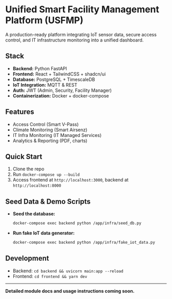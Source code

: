 # Unified Smart Facility Management Platform (USFMP)

A production-ready platform integrating IoT sensor data, secure access control, and IT infrastructure monitoring into a unified dashboard.

## Stack
- **Backend:** Python FastAPI
- **Frontend:** React + TailwindCSS + shadcn/ui
- **Database:** PostgreSQL + TimescaleDB
- **IoT Integration:** MQTT & REST
- **Auth:** JWT (Admin, Security, Facility Manager)
- **Containerization:** Docker + docker-compose

## Features
- Access Control (Smart V-Pass)
- Climate Monitoring (Smart Airsenz)
- IT Infra Monitoring (IT Managed Services)
- Analytics & Reporting (PDF, charts)

## Quick Start

1. Clone the repo
2. Run `docker-compose up --build`
3. Access frontend at `http://localhost:3000`, backend at `http://localhost:8000`

## Seed Data & Demo Scripts

- **Seed the database:**
  ```bash
  docker-compose exec backend python /app/infra/seed_db.py
  ```
- **Run fake IoT data generator:**
  ```bash
  docker-compose exec backend python /app/infra/fake_iot_data.py
  ```

## Development
- Backend: `cd backend && uvicorn main:app --reload`
- Frontend: `cd frontend && yarn dev`

---

**Detailed module docs and usage instructions coming soon.**
